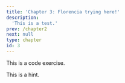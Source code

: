 ```yaml
---
title: 'Chapter 3: Florencia trying here!'
description:
  'This is a test.'
prev: /chapter2
next: null
type: chapter
id: 3
---
```



<exercise id="1" title="Florencia's slides" type="slides">

<slides source="chapter3_01_Flor_test">
</slides>

</exercise>
<exercise id="2" title="Some code to try">

This is a code exercise. 

<codeblock id="03_01">

This is a hint.

</codeblock>

</exercise>
